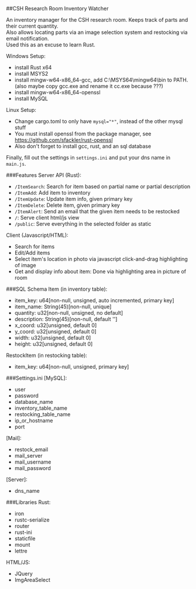 ##CSH Research Room Inventory Watcher

An inventory manager for the CSH research room. Keeps track of parts and their current quantity.  
Also allows locating parts via an image selection system and restocking via email notification.  
Used this as an excuse to learn Rust.  

Windows Setup:  
 * install Rust x64
 * install MSYS2
  * install mingw-w64-x86_64-gcc, add C:\MSYS64\mingw64\bin to PATH. (also maybe copy gcc.exe and rename it cc.exe because ???)
  * install mingw-w64-x86_64-openssl
 * install MySQL
 
Linux Setup:  
 * Change cargo.toml to only have `mysql="*"`, instead of the other mysql stuff
 * You must install openssl from the package manager, see https://github.com/sfackler/rust-openssl
 * Also don't forget to install gcc, rust, and an sql database 
  
Finally, fill out the settings in `settings.ini` and put your dns name in `main.js`.
  
###Features
Server API (Rust):
 * `/ItemSearch`: Search for item based on partial name or partial description 
 * `/ItemAdd`: Add item to inventory
 * `/ItemUpdate`: Update item info, given primary key
 * `/ItemDelete`: Delete item, given primary key
 * `/ItemAlert`: Send an email that the given item needs to be restocked
 * `/`: Serve client html/js view
 * `/public`: Serve everything in the selected folder as static
 
Client (Javascript/HTML):
 * Search for items
 * Edit/Add items
  * Select item's location in photo via javascript click-and-drag highlighting of image
 * Get and display info about item: Done via highlighting area in picture of room
 
###SQL Schema
Item (in inventory table):
 * item_key: u64[non-null, unsigned, auto incremented, primary key]
 * item_name: String(45)[non-null, unique]  
 * quantity: u32[non-null, unsigned, no default]  
 * description: String(45)[non-null, default '']  
 * x_coord: u32[unsigned, default 0]  
 * y_coord: u32[unsigned, default 0]    
 * width: u32[unsigned, default 0]    
 * height: u32[unsigned, default 0]    
 
RestockItem (in restocking table):
 * item_key: u64[non-null, unsigned, primary key]
  
###Settings.ini
\[MySQL\]:  
 * user
 * password
 * database_name
 * inventory\_table\_name
 * restocking\_table\_name
 * ip\_or\_hostname
 * port
 
\[Mail\]:
 * restock_email
 * mail_server
 * mail_username
 * mail_password
 
\[Server\]:
 * dns_name
 
###Libraries
Rust:
 * iron
 * rustc-serialize
 * router
 * rust-ini
 * staticfile
 * mount
 * lettre
 
HTML/JS:  
 * JQuery
 * ImgAreaSelect